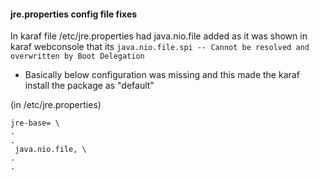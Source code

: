 #### jre.properties config file fixes


In karaf file /etc/jre.properties had java.nio.file added as it was shown in karaf webconsole
that its ```java.nio.file.spi -- Cannot be resolved and overwritten by Boot Delegation```
- Basically below configuration was missing and this made the karaf install the package as "default"

(in /etc/jre.properties)
```
jre-base= \
.
.
 java.nio.file, \
.
.
```